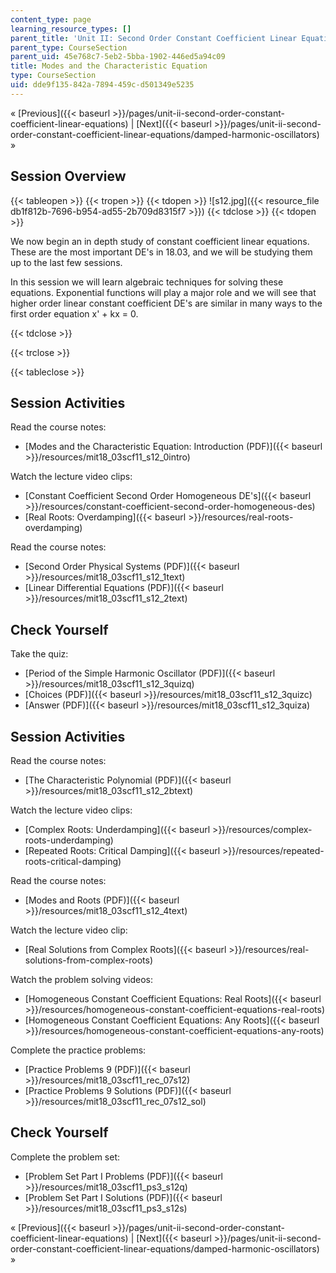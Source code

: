 ```yaml
---
content_type: page
learning_resource_types: []
parent_title: 'Unit II: Second Order Constant Coefficient Linear Equations'
parent_type: CourseSection
parent_uid: 45e768c7-5eb2-5bba-1902-446ed5a94c09
title: Modes and the Characteristic Equation
type: CourseSection
uid: dde9f135-842a-7894-459c-d501349e5235
---
```


« [Previous]({{< baseurl >}}/pages/unit-ii-second-order-constant-coefficient-linear-equations) | [Next]({{< baseurl >}}/pages/unit-ii-second-order-constant-coefficient-linear-equations/damped-harmonic-oscillators) »

Session Overview
----------------

{{< tableopen >}}
{{< tropen >}}
{{< tdopen >}}
![s12.jpg]({{< resource_file db1f812b-7696-b954-ad55-2b709d8315f7 >}})
{{< tdclose >}}
{{< tdopen >}}


We now begin an in depth study of constant coefficient linear equations. These are the most important DE's in 18.03, and we will be studying them up to the last few sessions.

In this session we will learn algebraic techniques for solving these equations. Exponential functions will play a major role and we will see that higher order linear constant coefficient DE's are similar in many ways to the first order equation x' + kx = 0.


{{< tdclose >}}

{{< trclose >}}

{{< tableclose >}}

Session Activities
------------------

Read the course notes:

*   [Modes and the Characteristic Equation: Introduction (PDF)]({{< baseurl >}}/resources/mit18_03scf11_s12_0intro)

Watch the lecture video clips:

*   [Constant Coefficient Second Order Homogeneous DE's]({{< baseurl >}}/resources/constant-coefficient-second-order-homogeneous-des)
*   [Real Roots: Overdamping]({{< baseurl >}}/resources/real-roots-overdamping)

Read the course notes:

*   [Second Order Physical Systems (PDF)]({{< baseurl >}}/resources/mit18_03scf11_s12_1text)
*   [Linear Differential Equations (PDF)]({{< baseurl >}}/resources/mit18_03scf11_s12_2text)

Check Yourself
--------------

Take the quiz:

*   [Period of the Simple Harmonic Oscillator (PDF)]({{< baseurl >}}/resources/mit18_03scf11_s12_3quizq)
*   [Choices (PDF)]({{< baseurl >}}/resources/mit18_03scf11_s12_3quizc)
*   [Answer (PDF)]({{< baseurl >}}/resources/mit18_03scf11_s12_3quiza)

Session Activities
------------------

Read the course notes:

*   [The Characteristic Polynomial (PDF)]({{< baseurl >}}/resources/mit18_03scf11_s12_2btext)

Watch the lecture video clips:

*   [Complex Roots: Underdamping]({{< baseurl >}}/resources/complex-roots-underdamping)
*   [Repeated Roots: Critical Damping]({{< baseurl >}}/resources/repeated-roots-critical-damping)

Read the course notes:

*   [Modes and Roots (PDF)]({{< baseurl >}}/resources/mit18_03scf11_s12_4text)

Watch the lecture video clip:

*   [Real Solutions from Complex Roots]({{< baseurl >}}/resources/real-solutions-from-complex-roots)

Watch the problem solving videos:

*   [Homogeneous Constant Coefficient Equations: Real Roots]({{< baseurl >}}/resources/homogeneous-constant-coefficient-equations-real-roots)
*   [Homogeneous Constant Coefficient Equations: Any Roots]({{< baseurl >}}/resources/homogeneous-constant-coefficient-equations-any-roots)

Complete the practice problems:

*   [Practice Problems 9 (PDF)]({{< baseurl >}}/resources/mit18_03scf11_rec_07s12)
*   [Practice Problems 9 Solutions (PDF)]({{< baseurl >}}/resources/mit18_03scf11_rec_07s12_sol)

Check Yourself
--------------

Complete the problem set:

*   [Problem Set Part I Problems (PDF)]({{< baseurl >}}/resources/mit18_03scf11_ps3_s12q)
*   [Problem Set Part I Solutions (PDF)]({{< baseurl >}}/resources/mit18_03scf11_ps3_s12s)

« [Previous]({{< baseurl >}}/pages/unit-ii-second-order-constant-coefficient-linear-equations) | [Next]({{< baseurl >}}/pages/unit-ii-second-order-constant-coefficient-linear-equations/damped-harmonic-oscillators) »